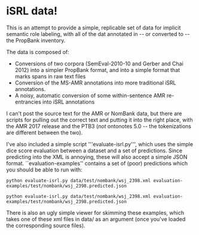 # iSRL data!

This is an attempt to provide a simple, replicable set of data for implicit semantic role labeling, with all of the dat annotated in -- or converted to -- the PropBank inventory. 

The data is composed of:
- Conversions of two corpora (SemEval-2010-10 and Gerber and Chai 2012) into a simpler PropBank format, and into a simple format that marks spans in raw text files
- Conversion of the MS-AMR annotations into more traditional iSRL annotations.  
- A noisy, automatic conversion of some within-sentence AMR re-entrancies into iSRL annotations

I can't post the source text for the AMR or NomBank data, but there are scripts for pulling out the correct text and putting it into the right place, with the AMR 2017 release and the PTB3 (*not* ontonotes 5.0 -- the tokenizations are different between the two).  

I've also included a simple script '''evaluate-isrl.py''', which uses the simple dice score evaluation between a dataset and a set of predictions.  Since predicting into the XML is annoying, these will also accept a simple JSON format.  ``evaluation-examples'' contains a set of (poor) predictions which you should be able to run with:

``` python evaluate-isrl.py data/test/nombank/wsj_2398.xml evaluation-examples/test/nombank/wsj_2398.predicted.json ```

``` python evaluate-isrl.py data/test/nombank/wsj_2398.xml evaluation-examples/test/nombank/wsj_2398.predicted.json ```

There is also an ugly simple viewer for skimming these examples, which takes one of these xml files in data/ as an argument (once you've loaded the corresponding source files).

